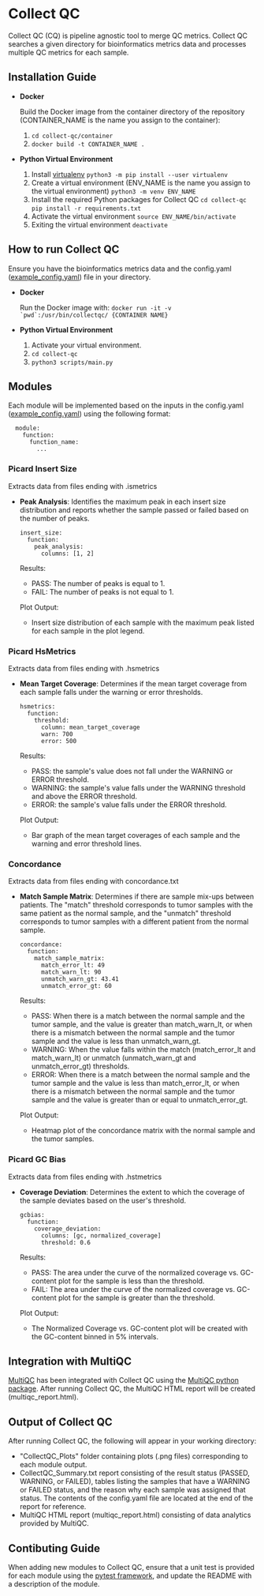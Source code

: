 # Collect QC

Collect QC (CQ) is pipeline agnostic tool to merge QC metrics. Collect QC searches a given directory for bioinformatics metrics data and processes multiple QC metrics for each sample.

## Installation Guide

- **Docker**

  Build the Docker image from the container directory of the repository (CONTAINER_NAME is the name you assign to the container):

  1. `cd collect-qc/container`
  2. `docker build -t CONTAINER_NAME .`

- **Python Virtual Environment**

  1. Install [virtualenv](https://virtualenv.pypa.io/)
     `python3 -m pip install --user virtualenv`
  2. Create a virtual environment (ENV_NAME is the name you assign to the virtual environment)
     `python3 -m venv ENV_NAME`
  3. Install the required Python packages for Collect QC
     `cd collect-qc`
     `pip install -r requirements.txt`
  4. Activate the virtual environment
     `source ENV_NAME/bin/activate`
  5. Exiting the virtual environment
     `deactivate`

## How to run Collect QC

Ensure you have the bioinformatics metrics data and the config.yaml ([example_config.yaml](example_config.yaml)) file in your directory.

- **Docker**

  Run the Docker image with: `` docker run -it -v `pwd`:/usr/bin/collectqc/ {CONTAINER NAME} ``

- **Python Virtual Environment**

  1. Activate your virtual environment.
  2. `cd collect-qc`
  3. `python3 scripts/main.py`

## Modules

Each module will be implemented based on the inputs in the config.yaml ([example_config.yaml](example_config.yaml)) using the following format:

```
  module:
    function:
      function_name:
        ...
```

### Picard Insert Size

Extracts data from files ending with .ismetrics

- **Peak Analysis**: Identifies the maximum peak in each insert size distribution and reports whether the sample passed or failed based on the number of peaks.

  ```
  insert_size:
    function:
      peak_analysis:
        columns: [1, 2]
  ```

  Results:

  - PASS: The number of peaks is equal to 1.
  - FAIL: The number of peaks is not equal to 1.

  Plot Output:

  - Insert size distribution of each sample with the maximum peak listed for each sample in the plot legend.

### Picard HsMetrics

Extracts data from files ending with .hsmetrics

- **Mean Target Coverage**: Determines if the mean target coverage from each sample falls under the warning or error thresholds.

  ```
  hsmetrics:
    function:
      threshold:
        column: mean_target_coverage
        warn: 700
        error: 500
  ```

  Results:

  - PASS: the sample's value does not fall under the WARNING or ERROR threshold.
  - WARNING: the sample's value falls under the WARNING threshold and above the ERROR threshold.
  - ERROR: the sample's value falls under the ERROR threshold.

  Plot Output:

  - Bar graph of the mean target coverages of each sample and the warning and error threshold lines.

### Concordance

Extracts data from files ending with concordance.txt

- **Match Sample Matrix**: Determines if there are sample mix-ups between patients. The "match" threshold corresponds to tumor samples with the same patient as the normal sample, and the "unmatch" threshold corresponds to tumor samples with a different patient from the normal sample.

  ```
  concordance:
    function:
      match_sample_matrix:
        match_error_lt: 49
        match_warn_lt: 90
        unmatch_warn_gt: 43.41
        unmatch_error_gt: 60
  ```

  Results:

  - PASS: When there is a match between the normal sample and the tumor sample, and the value is greater than match_warn_lt, or when there is a mismatch between the normal sample and the tumor sample and the value is less than unmatch_warn_gt.
  - WARNING: When the value falls within the match (match_error_lt and match_warn_lt) or unmatch (unmatch_warn_gt and unmatch_error_gt) thresholds.
  - ERROR: When there is a match between the normal sample and the tumor sample and the value is less than match_error_lt, or when there is a mismatch between the normal sample and the tumor sample and the value is greater than or equal to unmatch_error_gt.

  Plot Output:

  - Heatmap plot of the concordance matrix with the normal sample and the tumor samples.

### Picard GC Bias

Extracts data from files ending with .hstmetrics

- **Coverage Deviation**: Determines the extent to which the coverage of the sample deviates based on the user's threshold.

  ```
  gcbias:
    function:
      coverage_deviation:
        columns: [gc, normalized_coverage]
        threshold: 0.6
  ```

  Results:

  - PASS: The area under the curve of the normalized coverage vs. GC-content plot for the sample is less than the threshold.
  - FAIL: The area under the curve of the normalized coverage vs. GC-content plot for the sample is greater than the threshold.

  Plot Output:

  - The Normalized Coverage vs. GC-content plot will be created with the GC-content binned in 5% intervals.

## Integration with MultiQC

[MultiQC](https://multiqc.info/) has been integrated with Collect QC using the [MultiQC python package](https://pypi.org/project/multiqc/). After running Collect QC, the MultiQC HTML report will be created (multiqc_report.html).

## Output of Collect QC

After running Collect QC, the following will appear in your working directory:

- "CollectQC_Plots" folder containing plots (.png files) corresponding to each module output.
- CollectQC_Summary.txt report consisting of the result status (PASSED, WARNING, or FAILED), tables listing the samples that have a WARNING or FAILED status, and the reason why each sample was assigned that status. The contents of the config.yaml file are located at the end of the report for reference.
- MultiQC HTML report (multiqc_report.html) consisting of data analytics provided by MultiQC.

## Contibuting Guide

When adding new modules to Collect QC, ensure that a unit test is provided for each module using the [pytest framework](https://pytest.org/), and update the README with a description of the module.
